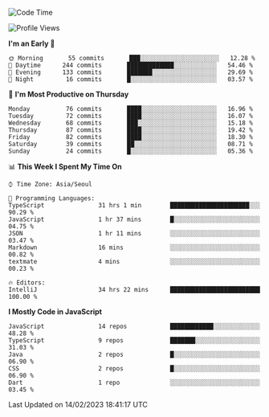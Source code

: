 <!--START_SECTION:waka-->
![Code Time](http://img.shields.io/badge/Code%20Time-4%2C447%20hrs%2010%20mins-blue)

![Profile Views](http://img.shields.io/badge/Profile%20Views-0-blue)

**I'm an Early 🐤** 

```text
🌞 Morning       55 commits       ███░░░░░░░░░░░░░░░░░░░░░░   12.28 % 
🌆 Daytime      244 commits       █████████████░░░░░░░░░░░░   54.46 % 
🌃 Evening      133 commits       ███████░░░░░░░░░░░░░░░░░░   29.69 % 
🌙 Night         16 commits       █░░░░░░░░░░░░░░░░░░░░░░░░   03.57 % 

```
📅 **I'm Most Productive on Thursday** 

```text
Monday          76 commits       ████░░░░░░░░░░░░░░░░░░░░░   16.96 % 
Tuesday         72 commits       ████░░░░░░░░░░░░░░░░░░░░░   16.07 % 
Wednesday       68 commits       ███░░░░░░░░░░░░░░░░░░░░░░   15.18 % 
Thursday        87 commits       ████░░░░░░░░░░░░░░░░░░░░░   19.42 % 
Friday          82 commits       ████░░░░░░░░░░░░░░░░░░░░░   18.30 % 
Saturday        39 commits       ██░░░░░░░░░░░░░░░░░░░░░░░   08.71 % 
Sunday          24 commits       █░░░░░░░░░░░░░░░░░░░░░░░░   05.36 % 

```


📊 **This Week I Spent My Time On** 

```text
⌚︎ Time Zone: Asia/Seoul

💬 Programming Languages: 
TypeScript               31 hrs 1 min        ██████████████████████░░░   90.29 % 
JavaScript               1 hr 37 mins        █░░░░░░░░░░░░░░░░░░░░░░░░   04.75 % 
JSON                     1 hr 11 mins        ░░░░░░░░░░░░░░░░░░░░░░░░░   03.47 % 
Markdown                 16 mins             ░░░░░░░░░░░░░░░░░░░░░░░░░   00.82 % 
textmate                 4 mins              ░░░░░░░░░░░░░░░░░░░░░░░░░   00.23 % 

🔥 Editors: 
IntelliJ                 34 hrs 22 mins      █████████████████████████   100.00 % 

```

**I Mostly Code in JavaScript** 

```text
JavaScript               14 repos            ████████████░░░░░░░░░░░░░   48.28 % 
TypeScript               9 repos             ███████░░░░░░░░░░░░░░░░░░   31.03 % 
Java                     2 repos             █░░░░░░░░░░░░░░░░░░░░░░░░   06.90 % 
CSS                      2 repos             █░░░░░░░░░░░░░░░░░░░░░░░░   06.90 % 
Dart                     1 repo              ░░░░░░░░░░░░░░░░░░░░░░░░░   03.45 % 

```



 Last Updated on 14/02/2023 18:41:17 UTC
<!--END_SECTION:waka-->
